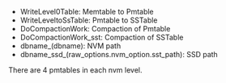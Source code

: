 - WriteLevel0Table: Memtable to Pmtable
- WriteLeveltoSsTable: Pmtable to SSTable
- DoCompactionWork: Compaction of Pmtable
- DoCompactionWork_sst: Compaction of SSTable
- dbname_(dbname): NVM path
- dbname_ssd_(raw_options.nvm_option.sst_path): SSD path

There are 4 pmtables in each nvm level.